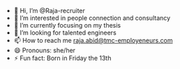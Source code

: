 - 👋 Hi, I’m @Raja-recruiter
- 👀 I’m interested in people connection and consultancy
- 🌱 I’m currently focusing on my thesis
- 💞️ I’m looking for talented engineers
- 📫 How to reach me raja.abid@tmc-employeneurs.com
- 😄 Pronouns: she/her
- ⚡ Fun fact: Born in Friday the 13th

<!---
Raja-recruiter/Raja-recruiter is a ✨ special ✨ repository because its `README.md` (this file) appears on your GitHub profile.
You can click the Preview link to take a look at your changes.
--->
